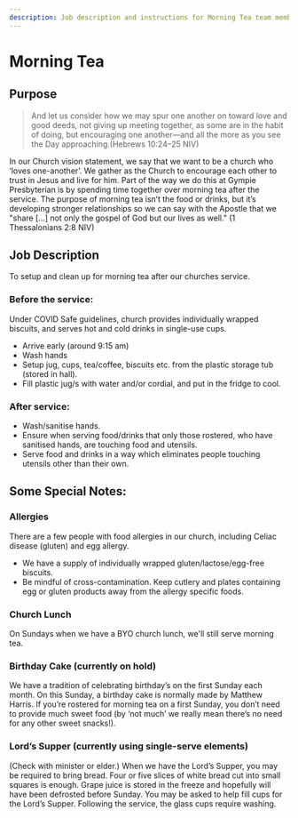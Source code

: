 ```yaml
---
description: Job description and instructions for Morning Tea team members
---
```


# Morning Tea

## Purpose

> And let us consider how we may spur one another on toward love and good deeds, not giving up meeting together, as some are in the habit of doing, but encouraging one another—and all the more as you see the Day approaching.\(Hebrews 10:24–25 NIV\)

In our Church vision statement, we say that we want to be a church who ‘loves one-another’. We gather as the Church to encourage each other to trust in Jesus and live for him. Part of the way we do this at Gympie Presbyterian is by spending time together over morning tea after the service. The purpose of morning tea isn’t the food or drinks, but it’s developing stronger relationships so we can say with the Apostle that we "share \[…\] not only the gospel of God but our lives as well." \(1 Thessalonians 2:8 NIV\)

## Job Description

To setup and clean up for morning tea after our churches service.

### Before the service:

Under COVID Safe guidelines, church provides individually wrapped biscuits, and serves hot and cold drinks in single-use cups.

* Arrive early \(around 9:15 am\)
* Wash hands
* Setup jug, cups, tea/coffee, biscuits etc. from the plastic storage tub \(stored in hall\).
* Fill plastic jug/s with water and/or cordial, and put in the fridge to cool.

### After service:

* Wash/sanitise hands.
* Ensure when serving food/drinks that only those rostered, who have sanitised hands, are touching food and utensils.
* Serve food and drinks in a way which eliminates people touching utensils other than their own.

## Some Special Notes:

### Allergies

There are a few people with food allergies in our church, including Celiac disease \(gluten\) and egg allergy.

* We have a supply of individually wrapped gluten/lactose/egg-free biscuits. 
* Be mindful of cross-contamination. Keep cutlery and plates containing egg or gluten products away from the allergy specific foods.

### Church Lunch

On Sundays when we have a BYO church lunch, we'll still serve morning tea.

### Birthday Cake \(currently on hold\)

We have a tradition of celebrating birthday’s on the first Sunday each month. On this Sunday, a birthday cake is normally made by Matthew Harris. If you’re rostered for morning tea on a first Sunday, you don’t need to provide much sweet food \(by ‘not much’ we really mean there’s no need for any other sweet snacks!\).

### Lord’s Supper \(currently using single-serve elements\)

\(Check with minister or elder.\) When we have the Lord’s Supper, you may be required to bring bread. Four or five slices of white bread cut into small squares is enough. Grape juice is stored in the freeze and hopefully will have been defrosted before Sunday. You may be asked to help fill cups for the Lord’s Supper. Following the service, the glass cups require washing.

